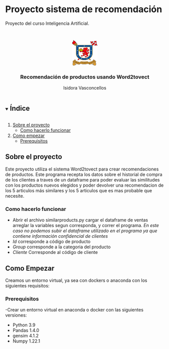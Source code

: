 # Proyecto sistema de recomendación
Proyecto del curso Inteligencia Artificial.
<!-- PROJECT LOGO -->
<br />
<p align="center">
    <img src="logo.png" alt="Logo" width="80" height="80">
  </a>

  <h3 align="center">Recomendación de productos usando Word2tovect</h3>

  <p align="center">
    Isidora Vasconcellos
  </p>
</p>



<!-- TABLE OF CONTENTS -->
<details open="open">
  <summary><h2 style="display: inline-block">Índice</h2></summary>
  <ol>
    <li>
      <a href="#Sobre-el-proyecto">Sobre el proyecto</a>
      <ul>
        <li><a href="#run">Como hacerlo funcionar</a></li>
      </ul>
    </li>
    <li>
      <a href="#Como-empezar">Como empezar</a>
      <ul>
        <li><a href="#prerequisitos">Prerequisitos</a></li>
      </ul>
    </li>
  </ol>
</details>

<!-- SOBRE EL PROYECTO -->
## Sobre el proyecto

Este proyecto utiliza el sistema Word2tovect para crear recomendaciones de productos. Este programa recepta los datos sobre el historial de compra de los clientes  a traves de un dataframe para poder evaluar las similitudes con los productos nuevos elegidos y poder devolver una recomendacion de los 5 articulos más similares y los 5 articulos que es mas probable que necesite. 

### Como hacerlo funcionar

* Abrir el archivo similarproducts.py cargar el dataframe de ventas arreglar la variables segun corresponda, y correr el programa. *En este caso no podemos subir el dataframe utilizado en el programa ya que contiene información confidencial de clientes*
* *Id* corresponde a código de producto 
* *Group* corresponde a la categoria del producto 
* *Cliente* Corresponde al código de cliente 

<!-- COMO EMPEZAR-->
## Como Empezar
Creamos un entorno virtual, ya sea con dockers o anaconda con los siguientes requisitos:

### Prerequisitos
-Crear un entorno virtual en anaconda o docker con las siguientes versiones:
* Python 3.9
* Pandas 1.4.0
* gensim 4.1.2
* Numpy 1.22.1

